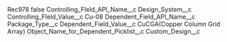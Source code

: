 <?xml version="1.0" encoding="UTF-8"?>
<CustomMetadata xmlns="http://soap.sforce.com/2006/04/metadata" xmlns:xsi="http://www.w3.org/2001/XMLSchema-instance" xmlns:xsd="http://www.w3.org/2001/XMLSchema">
    <label>Rec978</label>
    <protected>false</protected>
    <values>
        <field>Controlling_FIeld_API_Name__c</field>
        <value xsi:type="xsd:string">Design_System__c</value>
    </values>
    <values>
        <field>Controlling_FIeld_Value__c</field>
        <value xsi:type="xsd:string">Cu-08</value>
    </values>
    <values>
        <field>Dependent_Field_API_Name__c</field>
        <value xsi:type="xsd:string">Package_Type__c</value>
    </values>
    <values>
        <field>Dependent_Field_Value__c</field>
        <value xsi:type="xsd:string">CuCGA(Copper Column Grid Array)</value>
    </values>
    <values>
        <field>Object_Name_for_Dependent_Picklist__c</field>
        <value xsi:type="xsd:string">Custom_Design__c</value>
    </values>
</CustomMetadata>
